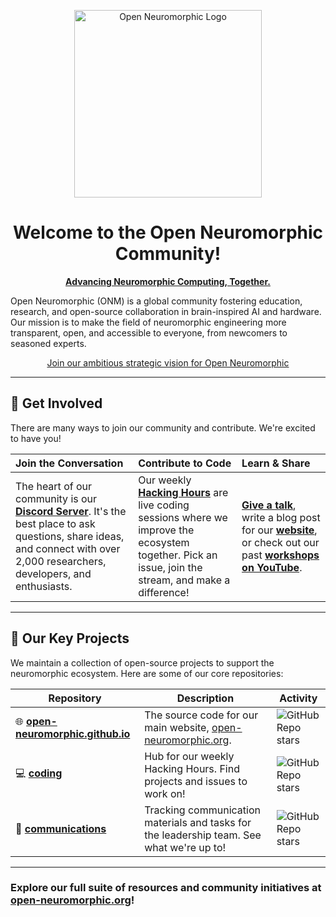 <p align="center">
  <a href="https://open-neuromorphic.org">
    <img src="https://raw.githubusercontent.com/open-neuromorphic/open-neuromorphic.github.io/main/static/ONM-logo.png" alt="Open Neuromorphic Logo" height="300"/>
  </a>
</p>

<h1 align="center">Welcome to the Open Neuromorphic Community!</h1>

<p align="center">
  <a href="https://open-neuromorphic.org"><b>Advancing Neuromorphic Computing, Together.</b></a>
</p>

Open Neuromorphic (ONM) is a global community fostering education, research, and open-source collaboration in brain-inspired AI and hardware. Our mission is to make the field of neuromorphic engineering more transparent, open, and accessible to everyone, from newcomers to seasoned experts.

<p align="center">
  <a href="https://open-neuromorphic.org/blog/strategic-vision-open-neuromorphic/">Join our ambitious strategic vision for Open Neuromorphic</a>
</p>

---

## 🚀 Get Involved

There are many ways to join our community and contribute. We're excited to have you!

| **Join the Conversation** | **Contribute to Code** | **Learn & Share** |
| :--- | :--- | :--- |
| The heart of our community is our **[Discord Server](https://discord.gg/C9bzWgNmqk)**. It's the best place to ask questions, share ideas, and connect with over 2,000 researchers, developers, and enthusiasts. | Our weekly **[Hacking Hours](https://github.com/open-neuromorphic/coding)** are live coding sessions where we improve the ecosystem together. Pick an issue, join the stream, and make a difference! | **[Give a talk](https://open-neuromorphic.org/getting-involved/)**, write a blog post for our **[website](https://github.com/open-neuromorphic/open-neuromorphic.github.io)**, or check out our past **[workshops on YouTube](https://www.youtube.com/@openneuromorphic)**. |

---

## 🧠 Our Key Projects

We maintain a collection of open-source projects to support the neuromorphic ecosystem. Here are some of our core repositories:

| Repository | Description | Activity |
|---|---|---|
| 🌐 **[open-neuromorphic.github.io](https://github.com/open-neuromorphic/open-neuromorphic.github.io)** | The source code for our main website, [open-neuromorphic.org](https://open-neuromorphic.org). | ![GitHub Repo stars](https://img.shields.io/github/stars/open-neuromorphic/open-neuromorphic.github.io.svg?style=social) |
| 💻 **[coding](https://github.com/open-neuromorphic/coding)** | Hub for our weekly Hacking Hours. Find projects and issues to work on! | ![GitHub Repo stars](https://img.shields.io/github/stars/open-neuromorphic/coding.svg?style=social) |
| 📣 **[communications](https://github.com/open-neuromorphic/communications)** | Tracking communication materials and tasks for the leadership team. See what we're up to! | ![GitHub Repo stars](https://img.shields.io/github/stars/open-neuromorphic/communications.svg?style=social) |

---
### **Explore our full suite of resources and community initiatives at [open-neuromorphic.org](https://open-neuromorphic.org)!**
